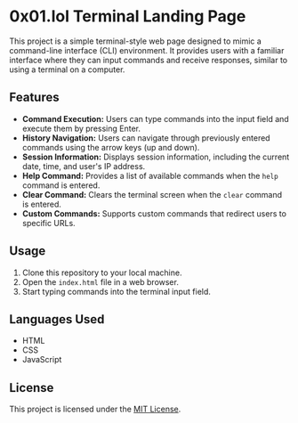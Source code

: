 # 0x01.lol Terminal Landing Page

This project is a simple terminal-style web page designed to mimic a command-line interface (CLI) environment. It provides users with a familiar interface where they can input commands and receive responses, similar to using a terminal on a computer.

## Features
- **Command Execution:** Users can type commands into the input field and execute them by pressing Enter.
- **History Navigation:** Users can navigate through previously entered commands using the arrow keys (up and down).
- **Session Information:** Displays session information, including the current date, time, and user's IP address.
- **Help Command:** Provides a list of available commands when the `help` command is entered.
- **Clear Command:** Clears the terminal screen when the `clear` command is entered.
- **Custom Commands:** Supports custom commands that redirect users to specific URLs.

## Usage
1. Clone this repository to your local machine.
2. Open the `index.html` file in a web browser.
3. Start typing commands into the terminal input field.

## Languages Used
- HTML
- CSS
- JavaScript

## License
This project is licensed under the [MIT License](LICENSE).
